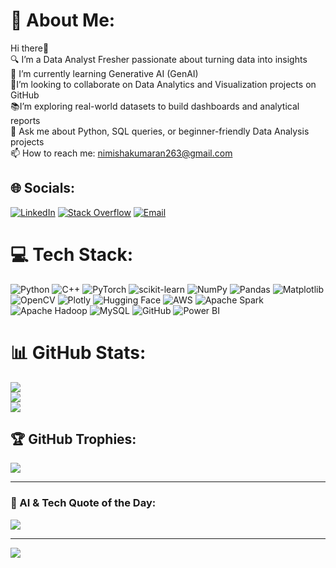# 💫 About Me:
Hi there👋<br>
🔍 I’m a Data Analyst Fresher passionate about turning data into insights<br>
🧠 I’m currently learning Generative AI (GenAI)<br>
🤝I’m looking to collaborate on Data Analytics and Visualization projects on GitHub<br>
📚I’m exploring real-world datasets to build dashboards and analytical reports<br>
💬 Ask me about Python, SQL queries, or beginner-friendly Data Analysis projects<br>
📫 How to reach me: nimishakumaran263@gmail.com

## 🌐 Socials:
[![LinkedIn](https://img.shields.io/badge/LinkedIn-%230077B5.svg?logo=linkedin&logoColor=white)](https://linkedin.com/in/nimisha-k-kumaran) 
[![Stack Overflow](https://img.shields.io/badge/-Stackoverflow-FE7A16?logo=stack-overflow&logoColor=white)](https://stackoverflow.com/users/31009982/nimisha-k-kumaran) 
[![Email](https://img.shields.io/badge/Email-D14836?logo=gmail&logoColor=white)](mailto:nimishakumaran263@gmail.com)

# 💻 Tech Stack:
![Python](https://img.shields.io/badge/python-3670A0?style=for-the-badge&logo=python&logoColor=ffdd54) 
![C++](https://img.shields.io/badge/c++-%2300599C.svg?style=for-the-badge&logo=c%2B%2B&logoColor=white) 
![PyTorch](https://img.shields.io/badge/PyTorch-%23EE4C2C.svg?style=for-the-badge&logo=PyTorch&logoColor=white)
![scikit-learn](https://img.shields.io/badge/scikit--learn-%23F7931E.svg?style=for-the-badge&logo=scikit-learn&logoColor=white) 
![NumPy](https://img.shields.io/badge/numpy-%23013243.svg?style=for-the-badge&logo=numpy&logoColor=white) 
![Pandas](https://img.shields.io/badge/pandas-%23150458.svg?style=for-the-badge&logo=pandas&logoColor=white) 
![Matplotlib](https://img.shields.io/badge/Matplotlib-%23ffffff.svg?style=for-the-badge&logo=Matplotlib&logoColor=black)
![OpenCV](https://img.shields.io/badge/opencv-%23white.svg?style=for-the-badge&logo=opencv&logoColor=white) 
![Plotly](https://img.shields.io/badge/Plotly-%233F4F75.svg?style=for-the-badge&logo=plotly&logoColor=white)
![Hugging Face](https://img.shields.io/badge/HuggingFace-%23FFDD54.svg?style=for-the-badge&logo=huggingface&logoColor=black)
![AWS](https://img.shields.io/badge/AWS-%23FF9900.svg?style=for-the-badge&logo=amazon-aws&logoColor=white) 
![Apache Spark](https://img.shields.io/badge/Apache%20Spark-FDEE21?style=for-the-badge&logo=apachespark&logoColor=black) 
![Apache Hadoop](https://img.shields.io/badge/Apache%20Hadoop-66CCFF?style=for-the-badge&logo=apachehadoop&logoColor=black) 
![MySQL](https://img.shields.io/badge/mysql-4479A1.svg?style=for-the-badge&logo=mysql&logoColor=white)
![GitHub](https://img.shields.io/badge/github-%23121011.svg?style=for-the-badge&logo=github&logoColor=white)
![Power BI](https://img.shields.io/badge/power_bi-F2C811?style=for-the-badge&logo=powerbi&logoColor=black)

# 📊 GitHub Stats:
![](https://github-readme-stats.vercel.app/api?username=nimisha442&theme=dark&hide_border=false&include_all_commits=true&count_private=true)<br/>
![](https://streak-stats.demolab.com?user=nimisha442&theme=dark&hide_border=false)<br/>
![](https://github-readme-stats.vercel.app/api/top-langs/?username=nimisha442&theme=dark&hide_border=false&layout=compact)

## 🏆 GitHub Trophies:
![](https://github-profile-trophy.vercel.app/?username=nimisha442&theme=radical&no-frame=false&no-bg=true&margin-w=4)

---

### 🤖 AI & Tech Quote of the Day:
![](https://quotes-github-readme.vercel.app/api?type=horizontal&theme=radical)

---

[![](https://visitcount.itsvg.in/api?id=nimisha442&icon=0&color=0)](https://visitcount.itsvg.in)
